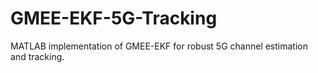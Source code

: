 # GMEE-EKF-5G-Tracking
MATLAB implementation of GMEE-EKF for robust 5G channel estimation and tracking.
